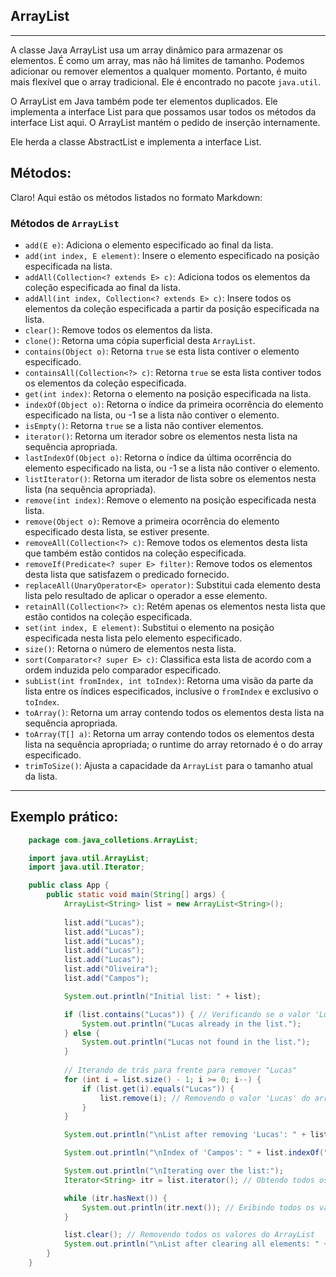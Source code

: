 ## ArrayList

<hr/>

A classe Java ArrayList usa um array dinâmico para armazenar os elementos. É como um array, mas não há limites de tamanho. Podemos adicionar ou remover elementos a qualquer momento. Portanto, é muito mais flexível que o array tradicional. Ele é encontrado no pacote `java.util`.

O ArrayList em Java também pode ter elementos duplicados. Ele implementa a interface List para que possamos usar todos os métodos da interface List aqui. O ArrayList mantém o pedido de inserção internamente.

Ele herda a classe AbstractList e implementa a interface List.

## Métodos:

Claro! Aqui estão os métodos listados no formato Markdown:

### Métodos de `ArrayList`

- `add(E e)`: Adiciona o elemento especificado ao final da lista.
- `add(int index, E element)`: Insere o elemento especificado na posição especificada na lista.
- `addAll(Collection<? extends E> c)`: Adiciona todos os elementos da coleção especificada ao final da lista.
- `addAll(int index, Collection<? extends E> c)`: Insere todos os elementos da coleção especificada a partir da posição especificada na lista.
- `clear()`: Remove todos os elementos da lista.
- `clone()`: Retorna uma cópia superficial desta `ArrayList`.
- `contains(Object o)`: Retorna `true` se esta lista contiver o elemento especificado.
- `containsAll(Collection<?> c)`: Retorna `true` se esta lista contiver todos os elementos da coleção especificada.
- `get(int index)`: Retorna o elemento na posição especificada na lista.
- `indexOf(Object o)`: Retorna o índice da primeira ocorrência do elemento especificado na lista, ou -1 se a lista não contiver o elemento.
- `isEmpty()`: Retorna `true` se a lista não contiver elementos.
- `iterator()`: Retorna um iterador sobre os elementos nesta lista na sequência apropriada.
- `lastIndexOf(Object o)`: Retorna o índice da última ocorrência do elemento especificado na lista, ou -1 se a lista não contiver o elemento.
- `listIterator()`: Retorna um iterador de lista sobre os elementos nesta lista (na sequência apropriada).
- `remove(int index)`: Remove o elemento na posição especificada nesta lista.
- `remove(Object o)`: Remove a primeira ocorrência do elemento especificado desta lista, se estiver presente.
- `removeAll(Collection<?> c)`: Remove todos os elementos desta lista que também estão contidos na coleção especificada.
- `removeIf(Predicate<? super E> filter)`: Remove todos os elementos desta lista que satisfazem o predicado fornecido.
- `replaceAll(UnaryOperator<E> operator)`: Substitui cada elemento desta lista pelo resultado de aplicar o operador a esse elemento.
- `retainAll(Collection<?> c)`: Retém apenas os elementos nesta lista que estão contidos na coleção especificada.
- `set(int index, E element)`: Substitui o elemento na posição especificada nesta lista pelo elemento especificado.
- `size()`: Retorna o número de elementos nesta lista.
- `sort(Comparator<? super E> c)`: Classifica esta lista de acordo com a ordem induzida pelo comparador especificado.
- `subList(int fromIndex, int toIndex)`: Retorna uma visão da parte da lista entre os índices especificados, inclusive o `fromIndex` e exclusivo o `toIndex`.
- `toArray()`: Retorna um array contendo todos os elementos desta lista na sequência apropriada.
- `toArray(T[] a)`: Retorna um array contendo todos os elementos desta lista na sequência apropriada; o runtime do array retornado é o do array especificado.
- `trimToSize()`: Ajusta a capacidade da `ArrayList` para o tamanho atual da lista.


<hr/>

## Exemplo prático:

~~~java
    package com.java_colletions.ArrayList;

    import java.util.ArrayList;
    import java.util.Iterator;

    public class App {
        public static void main(String[] args) {
            ArrayList<String> list = new ArrayList<String>();
            
            list.add("Lucas");
            list.add("Lucas");
            list.add("Lucas");
            list.add("Lucas");
            list.add("Lucas");
            list.add("Oliveira");
            list.add("Campos");

            System.out.println("Initial list: " + list);

            if (list.contains("Lucas")) { // Verificando se o valor 'Lucas' está no arrayList
                System.out.println("Lucas already in the list.");
            } else {
                System.out.println("Lucas not found in the list.");
            }
            
            // Iterando de trás para frente para remover "Lucas"
            for (int i = list.size() - 1; i >= 0; i--) {
                if (list.get(i).equals("Lucas")) {
                    list.remove(i); // Removendo o valor 'Lucas' do arrayList
                }
            }

            System.out.println("\nList after removing 'Lucas': " + list);

            System.out.println("\nIndex of 'Campos': " + list.indexOf("Campos")); // Exibindo index do valor 'Campos' | Retorna -1 caso o valor não esteja no arrayList

            System.out.println("\nIterating over the list:");
            Iterator<String> itr = list.iterator(); // Obtendo todos os valores do ArrayList

            while (itr.hasNext()) {
                System.out.println(itr.next()); // Exibindo todos os valores do ArrayList
            }

            list.clear(); // Removendo todos os valores do ArrayList
            System.out.println("\nList after clearing all elements: " + list);
        }
    }
~~~